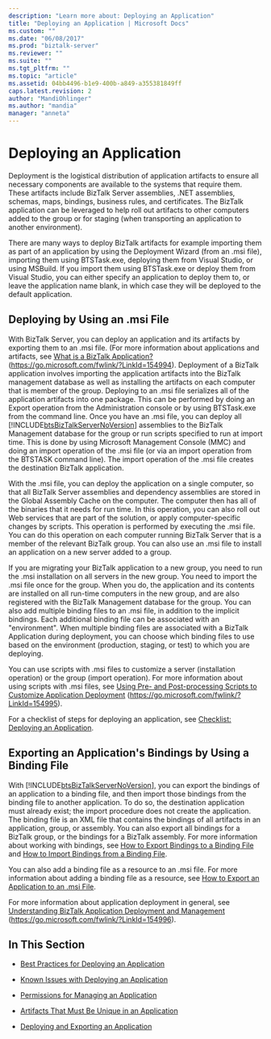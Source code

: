 ```yaml
---
description: "Learn more about: Deploying an Application"
title: "Deploying an Application | Microsoft Docs"
ms.custom: ""
ms.date: "06/08/2017"
ms.prod: "biztalk-server"
ms.reviewer: ""
ms.suite: ""
ms.tgt_pltfrm: ""
ms.topic: "article"
ms.assetid: 04bb4496-b1e9-400b-a849-a355381849ff
caps.latest.revision: 2
author: "MandiOhlinger"
ms.author: "mandia"
manager: "anneta"
---
```

# Deploying an Application
Deployment is the logistical distribution of application artifacts to ensure all necessary components are available to the systems that require them. These artifacts include BizTalk Server assemblies, .NET assemblies, schemas, maps, bindings, business rules, and certificates. The BizTalk application can be leveraged to help roll out artifacts to other computers added to the group or for staging (when transporting an application to another environment).

 There are many ways to deploy BizTalk artifacts for example importing them as part of an application by using the Deployment Wizard (from an .msi file), importing them using BTSTask.exe, deploying them from Visual Studio, or using MSBuild. If you import them using BTSTask.exe or deploy them from Visual Studio, you can either specify an application to deploy them to, or leave the application name blank, in which case they will be deployed to the default application.

## Deploying by Using an .msi File
 With BizTalk Server, you can deploy an application and its artifacts by exporting them to an .msi file. (For more information about applications and artifacts, see [What is a BizTalk Application?](https://go.microsoft.com/fwlink/?LinkId=154994) (<https://go.microsoft.com/fwlink/?LinkId=154994>). Deployment of a BizTalk application involves importing the application artifacts into the BizTalk management database as well as installing the artifacts on each computer that is member of the group. Deploying to an .msi file serializes all of the application artifacts into one package. This can be performed by doing an Export operation from the Administration console or by using BTSTask.exe from the command line. Once you have an .msi file, you can deploy all [!INCLUDE[btsBizTalkServerNoVersion](../includes/btsbiztalkservernoversion-md.md)] assemblies to the BizTalk Management database for the group or run scripts specified to run at import time. This is done by using Microsoft Management Console (MMC) and doing an import operation of the .msi file (or via an import operation from the BTSTASK command line). The import operation of the .msi file creates the destination BizTalk application.

 With the .msi file, you can deploy the application on a single computer, so that all BizTalk Server assemblies and dependency assemblies are stored in the Global Assembly Cache on the computer. The computer then has all of the binaries that it needs for run time. In this operation, you can also roll out Web services that are part of the solution, or apply computer-specific changes by scripts. This operation is performed by executing the .msi file. You can do this operation on each computer running BizTalk Server that is a member of the relevant BizTalk group. You can also use an .msi file to install an application on a new server added to a group.

 If you are migrating your BizTalk application to a new group, you need to run the .msi installation on all servers in the new group. You need to import the .msi file once for the group. When you do, the application and its contents are installed on all run-time computers in the new group, and are also registered with the BizTalk Management database for the group. You can also add multiple binding files to an .msi file, in addition to the implicit bindings. Each additional binding file can be associated with an "environment". When multiple binding files are associated with a BizTalk Application during deployment, you can choose which binding files to use based on the environment (production, staging, or test) to which you are deploying.

 You can use scripts with .msi files to customize a server (installation operation) or the group (import operation). For more information about using scripts with .msi files, see [Using Pre- and Post-processing Scripts to Customize Application Deployment](https://go.microsoft.com/fwlink/?LinkId=154995) (https://go.microsoft.com/fwlink/?LinkId=154995).

 For a checklist of steps for deploying an application, see [Checklist: Deploying an Application](../technical-guides/checklist-deploying-an-application.md).

## Exporting an Application's Bindings by Using a Binding File
 With [!INCLUDE[btsBizTalkServerNoVersion](../includes/btsbiztalkservernoversion-md.md)], you can export the bindings of an application to a binding file, and then import those bindings from the binding file to another application. To do so, the destination application must already exist; the import procedure does not create the application. The binding file is an XML file that contains the bindings of all artifacts in an application, group, or assembly. You can also export all bindings for a BizTalk group, or the bindings for a BizTalk assembly. For more information about working with bindings, see [How to Export Bindings to a Binding File](../technical-guides/how-to-export-bindings-to-a-binding-file.md) and [How to Import Bindings from a Binding File](../technical-guides/how-to-import-bindings-from-a-binding-file.md).

 You can also add a binding file as a resource to an .msi file. For more information about adding a binding file as a resource, see [How to Export an Application to an .msi File](../technical-guides/how-to-export-an-application-to-an-msi-file.md).

 For more information about application deployment in general, see [Understanding BizTalk Application Deployment and Management](https://go.microsoft.com/fwlink/?LinkId=154996) (https://go.microsoft.com/fwlink/?LinkId=154996).

## In This Section

-   [Best Practices for Deploying an Application](../technical-guides/best-practices-for-deploying-an-application.md)

-   [Known Issues with Deploying an Application](../technical-guides/known-issues-with-deploying-an-application.md)

-   [Permissions for Managing an Application](../technical-guides/permissions-for-managing-an-application.md)

-   [Artifacts That Must Be Unique in an Application](../technical-guides/artifacts-that-must-be-unique-in-an-application.md)

-   [Deploying and Exporting an Application](../technical-guides/deploying-and-exporting-an-application.md)

